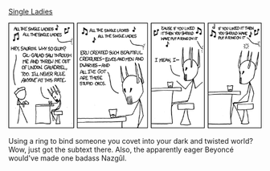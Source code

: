 [Single Ladies](https://xkcd.com/712)

![Single Ladies](./random_comic.png)

Using a ring to bind someone you covet into your dark and twisted world? Wow, just got the subtext there. Also, the apparently eager Beyoncé would've made one badass Nazgȗl.

